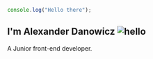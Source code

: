 ```javascript
console.log("Hello there");
``` 
## I'm Alexander Danowicz ![hello](https://i.ibb.co/Qpw5PH7/ezgif-com-resize-1.gif)
A Junior front-end developer.
